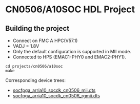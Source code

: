 # CN0506/A10SOC HDL Project

## Building the project

- Connect on FMC A HPC(V57.1)
- VADJ = 1.8V
- Only the default configuration is supported in MII mode.
- Connected to HPS (EMAC1-PHY0 and EMAC2-PHY1).

```
cd projects/cn0506/a10soc
make
```

Corresponding device trees:
- [socfpga_arria10_socdk_cn0506_mii.dts](https://github.com/analogdevicesinc/linux/blob/main/arch/arm/boot/dts/intel/socfpga/socfpga_arria10_socdk_cn0506_mii.dts)
- [socfpga_arria10_socdk_cn0506_rgmii.dts](https://github.com/analogdevicesinc/linux/blob/main/arch/arm/boot/dts/intel/socfpga/socfpga_arria10_socdk_cn0506_rgmii.dts)